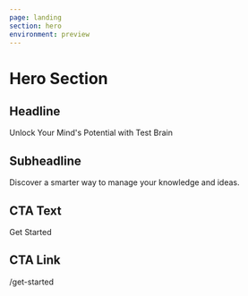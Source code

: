 ```yaml
---
page: landing
section: hero
environment: preview
---
```

# Hero Section

## Headline
Unlock Your Mind's Potential with Test Brain

## Subheadline
Discover a smarter way to manage your knowledge and ideas.

## CTA Text
Get Started

## CTA Link
/get-started
